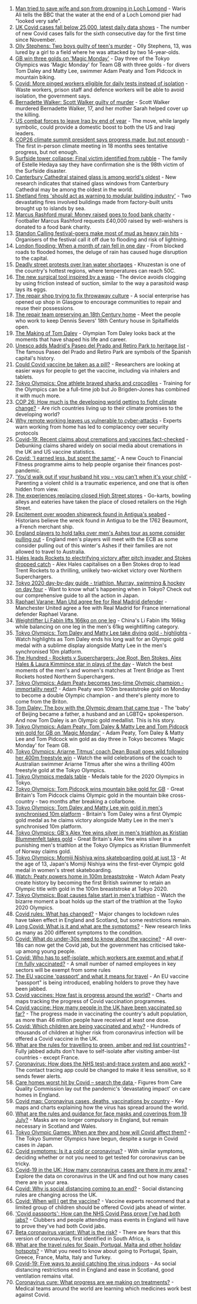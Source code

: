 1. [Man tried to save wife and son from drowning in Loch Lomond](https://www.bbc.co.uk/news/uk-scotland-glasgow-west-57972950) - Waris Ali tells the BBC that the water at the end of a Loch Lomond pier had "looked very safe".
2. [UK Covid cases fall below 25,000, latest daily data shows](https://www.bbc.co.uk/news/uk-57976524) - The number of new Covid cases falls for the sixth consecutive day for the first time since November.
3. [Olly Stephens: Two boys guilty of teen's murder](https://www.bbc.co.uk/news/uk-england-berkshire-57901344) - Olly Stephens, 13, was lured by a girl to a field where he was attacked by two 14-year-olds.
4. [GB win three golds on 'Magic Monday'](https://www.bbc.co.uk/sport/olympics/57972548) - Day three of the Tokyo Olympics was 'Magic Monday' for Team GB with three golds - for divers Tom Daley and Matty Lee, swimmer Adam Peaty and Tom Pidcock in mountain biking.
5. [Covid: More pinged workers eligible for daily tests instead of isolation](https://www.bbc.co.uk/news/uk-politics-57977282) - Waste workers, prison staff and defence workers will be able to avoid isolation, the government says.
6. [Bernadette Walker: Scott Walker guilty of murder](https://www.bbc.co.uk/news/uk-england-cambridgeshire-57931813) - Scott Walker murdered Bernadette Walker, 17, and her mother Sarah helped cover up the killing.
7. [US combat forces to leave Iraq by end of year](https://www.bbc.co.uk/news/world-us-canada-57970464) - The move, while largely symbolic, could provide a domestic boost to both the US and Iraqi leaders.
8. [COP26 climate summit president says progress made, but not enough](https://www.bbc.co.uk/news/science-environment-57975025) - The first in-person climate meeting in 18 months sees tentative progress, but not enough.
9. [Surfside tower collapse: Final victim identified from rubble](https://www.bbc.co.uk/news/world-us-canada-57979126) - The family of Estelle Hedaya say they have confirmation she is the 98th victim of the Surfside disaster.
10. [Canterbury Cathedral stained glass is among world's oldest](https://www.bbc.co.uk/news/science-environment-57768815) - New research indicates that stained glass windows from Canterbury Cathedral may be among the oldest in the world.
11. [Shetland fires 'should act as warning to modular building industry'](https://www.bbc.co.uk/news/uk-scotland-north-east-orkney-shetland-57942459) - Two devastating fires involved buildings made from factory-built units brought up to islands by sea.
12. [Marcus Rashford mural: Money raised goes to food bank charity](https://www.bbc.co.uk/news/uk-england-manchester-57970520) - Footballer Marcus Rashford requests £40,000 raised by well-wishers is donated to a food bank charity.
13. [Standon Calling festival-goers make most of mud as heavy rain hits](https://www.bbc.co.uk/news/uk-england-beds-bucks-herts-57969974) - Organisers of the festival call it off due to flooding and risk of lightning.
14. [London flooding: When a month of rain fell in one day](https://www.bbc.co.uk/news/uk-england-london-57972770) - From blocked roads to flooded homes, the deluge of rain has caused huge disruption to the capital.
15. [Deadly street protests over Iran water shortages](https://www.bbc.co.uk/news/world-middle-east-57948717) - Khuzestan is one of the country's hottest regions, where temperatures can reach 50C.
16. [The new surgical tool inspired by a wasp](https://www.bbc.co.uk/news/science-environment-57889149) - The device avoids clogging by using friction instead of suction, similar to the way a parasitoid wasp lays its eggs.
17. [The repair shop trying to fix throwaway culture](https://www.bbc.co.uk/news/uk-scotland-scotland-business-57785498) - A social enterprise has opened up shop in Glasgow to encourage communities to repair and reuse their possessions.
18. [The repair team preserving an 18th Century home](https://www.bbc.co.uk/news/in-pictures-57824929) - Meet the people who work to keep Dennis Severs' 18th Century house in Spitalfields open.
19. [The Making of Tom Daley](https://www.bbc.co.uk/sport/av/olympics/57888849) - Olympian Tom Daley looks back at the moments that have shaped his life and career.
20. [Unesco adds Madrid's Paseo del Prado and Retiro Park to heritage list](https://www.bbc.co.uk/news/world-europe-57955966) - The famous Paseo del Prado and Retiro Park are symbols of the Spanish capital's history.
21. [Could Covid vaccine be taken as a pill?](https://www.bbc.co.uk/news/health-57553602) - Researchers are looking at easier ways for people to get the vaccine, including via inhalers and tablets.
22. [Tokyo Olympics: One athlete braved sharks and crocodiles](https://www.bbc.co.uk/news/world-australia-57938909) - Training for the Olympics can be a full-time job but Jo Brigden-Jones has combined it with much more.
23. [COP 26: How much is the developing world getting to fight climate change?](https://www.bbc.co.uk/news/57975275) - Are rich countries living up to their climate promises to the developing world?
24. [Why remote working leaves us vulnerable to cyber-attacks](https://www.bbc.co.uk/news/business-57847652) - Experts warn working from home has led to complacency over security protocols
25. [Covid-19: Recent claims about cremations and vaccines fact-checked](https://www.bbc.co.uk/news/57941113) - Debunking claims shared widely on social media about cremations in the UK and US vaccine statistics.
26. [Covid: 'I earned less, but spent the same'](https://www.bbc.co.uk/news/business-57941003) - A new Couch to Financial Fitness programme aims to help people organise their finances post-pandemic.
27. ['You'd walk out if your husband hit you - you can't when it's your child'](https://www.bbc.co.uk/news/stories-57942296) - Parenting a violent child is a traumatic experience, and one that is often hidden from view.
28. [The experiences replacing closed High Street stores](https://www.bbc.co.uk/news/business-57934829) - Go-karts, bowling alleys and eateries have taken the place of closed retailers on the High Street.
29. [Excitement over wooden shipwreck found in Antigua's seabed](https://www.bbc.co.uk/news/world-latin-america-57878969) - Historians believe the wreck found in Antigua to be the 1762 Beaumont, a French merchant ship.
30. [England players to hold talks over men's Ashes tour as some consider pulling out](https://www.bbc.co.uk/sport/cricket/57976072) - England men's players will meet with the ECB as some consider pulling out of this winter's Ashes if their families are not allowed to travel to Australia.
31. [Hales leads Rockets to electrifying victory after pitch invader and Stokes dropped catch](https://www.bbc.co.uk/sport/cricket/57974669) - Alex Hales capitalises on a Ben Stokes drop to lead Trent Rockets to a thrilling, unlikely two-wicket victory over Northern Superchargers.
32. [Tokyo 2020 day-by-day guide - triathlon, Murray, swimming & hockey on day four](https://www.bbc.co.uk/sport/olympics/57778808) - Want to know what's happening when in Tokyo? Check out our comprehensive guide to all the action in Japan.
33. [Raphael Varane: Man Utd agree fee for Real Madrid defender](https://www.bbc.co.uk/sport/football/57967166) - Manchester United agree a fee with Real Madrid for France international defender Raphael Varane.
34. [Weightlifter Li Fabin lifts 166kg on one leg](https://www.bbc.co.uk/sport/av/olympics/57966899) - China's Li Fabin lifts 166kg while balancing on one leg in the men's 61kg weightlifting category.
35. [Tokyo Olympics: Tom Daley and Matty Lee take diving gold - highlights](https://www.bbc.co.uk/sport/av/olympics/57968328) - Watch highlights as Tom Daley ends his long wait for an Olympic gold medal with a sublime display alongside Matty Lee in the men's synchronised 10m platform.
36. [The Hundred - Rockets v Superchargers: Joe Root, Ben Stokes, Alex Hales & Laura Kimmince star in plays of the day](https://www.bbc.co.uk/sport/av/cricket/57978391) - Watch the best moments of the men's and women's matches at Trent Bridge as Trent Rockets hosted Northern Superchargers.
37. [Tokyo Olympics: Adam Peaty becomes two-time Olympic champion - immortality next?](https://www.bbc.co.uk/sport/olympics/57968850) - Adam Peaty won 100m breaststroke gold on Monday to become a double Olympic champion - and there's plenty more to come from the Briton.
38. [Tom Daley: The boy with the Olympic dream that came true](https://www.bbc.co.uk/sport/olympics/57968119) - The 'baby' of Beijing became a father, a husband and an LGBTQ+ spokesperson. And now Tom Daley is an Olympic gold medallist. This is his story.
39. [Tokyo Olympics: Adam Peaty, Tom Daley & Matty Lee and Tom Pidcock win gold for GB on 'Magic Monday'](https://www.bbc.co.uk/sport/av/olympics/57975477) - Adam Peaty, Tom Daley & Matty Lee and Tom Pidcock win gold as day three in Tokyo becomes 'Magic Monday' for Team GB.
40. [Tokyo Olympics: Ariarne Titmus' coach Dean Boxall goes wild following her 400m freestyle win](https://www.bbc.co.uk/sport/av/olympics/57966627) - Watch the wild celebrations of the coach to Australian swimmer Ariarne Titmus after she wins a thrilling 400m freestyle gold at the Tokyo Olympics.
41. [Tokyo Olympics medals table](https://www.bbc.co.uk/sport/olympics/57836709) - Medals table for the 2020 Olympics in Tokyo.
42. [Tokyo Olympics: Tom Pidcock wins mountain bike gold for GB](https://www.bbc.co.uk/sport/olympics/57967799) - Great Britain's Tom Pidcock claims Olympic gold in the mountain bike cross-country - two months after breaking a collarbone.
43. [Tokyo Olympics: Tom Daley and Matty Lee win gold in men's synchronised 10m platform](https://www.bbc.co.uk/sport/olympics/57966599) - Britain's Tom Daley wins a first Olympic gold medal as he claims victory alongside Matty Lee in the men's synchronised 10m platform.
44. [Tokyo Olympics: GB's Alex Yee wins silver in men's triathlon as Kristian Blummenfelt takes gold](https://www.bbc.co.uk/sport/olympics/57965589) - Great Britain's Alex Yee wins silver in a punishing men's triathlon at the Tokyo Olympics as Kristian Blummenfelt of Norway claims gold.
45. [Tokyo Olympics: Momiji Nishiya wins skateboarding gold at just 13](https://www.bbc.co.uk/sport/olympics/57966611) - At the age of 13, Japan's Momiji Nishiya wins the first-ever Olympic gold medal in women's street skateboarding.
46. [Watch: Peaty powers home in 100m breaststroke](https://www.bbc.co.uk/sport/av/olympics/57966253) - Watch Adam Peaty create history by becoming the first British swimmer to retain an Olympic title with gold in the 100m breaststroke at Tokyo 2020.
47. [Tokyo Olympics: Boat causes false start in men's triathlon](https://www.bbc.co.uk/sport/av/olympics/57965640) - Watch the bizarre moment a boat holds up the start of the triathlon at the Toyko 2020 Olympics.
48. [Covid rules: What has changed?](https://www.bbc.co.uk/news/explainers-52530518) - Major changes to lockdown rules have taken effect in England and Scotland, but some restrictions remain.
49. [Long Covid: What is it and what are the symptoms?](https://www.bbc.co.uk/news/health-57833394) - New research links as many as 200 different symptoms to the condition.
50. [Covid: What do under-30s need to know about the vaccine?](https://www.bbc.co.uk/news/health-57273875) - All over-18s can now get the Covid jab, but the government has criticised take-up among young people.
51. [Covid: Who has to self-isolate, which workers are exempt and what if I'm fully vaccinated?](https://www.bbc.co.uk/news/explainers-54239922) - A small number of named employees in key sectors will be exempt from some rules
52. [The EU vaccine 'passport' and what it means for travel](https://www.bbc.co.uk/news/explainers-57665765) - An EU vaccine "passport" is being introduced, enabling holders to prove they have been jabbed.
53. [Covid vaccines: How fast is progress around the world?](https://www.bbc.co.uk/news/world-56237778) - Charts and maps tracking the progress of Covid vaccination programmes.
54. [Covid vaccine: How many people in the UK have been vaccinated so far?](https://www.bbc.co.uk/news/health-55274833) - The progress made in vaccinating the country's adult population, as more than 46 million people have received at least one dose.
55. [Covid: Which children are being vaccinated and why?](https://www.bbc.co.uk/news/health-57888429) - Hundreds of thousands of children at higher risk from coronavirus infection will be offered a Covid vaccine in the UK.
56. [What are the rules for travelling to green, amber and red list countries?](https://www.bbc.co.uk/news/explainers-52544307) - Fully jabbed adults don't have to self-isolate after visiting amber-list countries - except France.
57. [Coronavirus: How does the NHS test-and-trace system and app work?](https://www.bbc.co.uk/news/explainers-52442754) - The contact tracing app could be changed to make it less sensitive, so it sends fewer alerts.
58. [Care homes worst hit by Covid – search the data ](https://www.bbc.co.uk/news/uk-politics-57905821) - Figures from Care Quality Commission lay out the pandemic's 'devastating impact' on care homes in England.
59. [Covid map: Coronavirus cases, deaths, vaccinations by country](https://www.bbc.co.uk/news/world-51235105) - Key maps and charts explaining how the virus has spread around the world.
60. [What are the rules and guidance for face masks and coverings from 19 July?](https://www.bbc.co.uk/news/health-51205344) - Masks are no longer compulsory in England, but remain necessary in Scotland and Wales.
61. [Tokyo Olympic Games: When are they and how will Covid affect them?](https://www.bbc.co.uk/news/world-asia-57240044) - The Tokyo Summer Olympics have begun, despite a surge in Covid cases in Japan.
62. [Covid symptoms: Is it a cold or coronavirus?](https://www.bbc.co.uk/news/health-54145299) - With similar symptoms, deciding whether or not you need to get tested for coronavirus can be tricky.
63. [Covid-19 in the UK: How many coronavirus cases are there in my area?](https://www.bbc.co.uk/news/uk-51768274) - Explore the data on coronavirus in the UK and find out how many cases there are in your area.
64. [Covid: Why is social distancing coming to an end?](https://www.bbc.co.uk/news/uk-51506729) - Social distancing rules are changing across the UK.
65. [Covid: When will I get the vaccine?](https://www.bbc.co.uk/news/health-55045639) - Vaccine experts recommend that a limited group of children should be offered Covid jabs ahead of winter.
66. ['Covid passports': How can the NHS Covid Pass prove I've had both jabs?](https://www.bbc.co.uk/news/explainers-55718553) - Clubbers and people attending mass events in England will have to prove they've had both Covid jabs.
67. [Beta coronavirus variant: What is the risk?](https://www.bbc.co.uk/news/health-55534727) - There are fears that this version of coronavirus, first identified in South Africa, is
68. [What are the travel rules for Spain, Portugal, Malta and other holiday hotspots?](https://www.bbc.co.uk/news/explainers-56997931) - What you need to know about going to Portugal, Spain, Greece, France, Malta, Italy and Turkey.
69. [Covid-19: Five ways to avoid catching the virus indoors](https://www.bbc.co.uk/news/explainers-53917432) - As social distancing restrictions end in England and ease in Scotland, good ventilation remains vital.
70. [Coronavirus cure: What progress are we making on treatments?](https://www.bbc.co.uk/news/health-52354520) - Medical teams around the world are learning which medicines work best against Covid.
